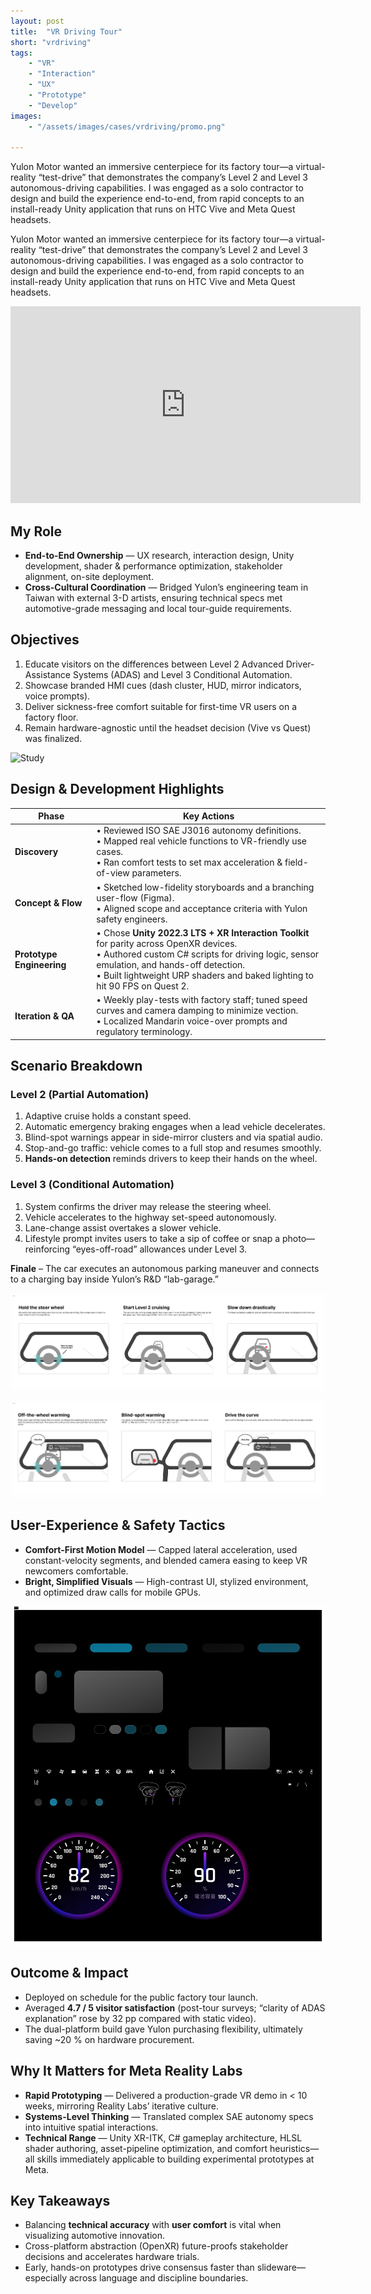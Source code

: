 ```yaml
---
layout: post
title:  "VR Driving Tour"
short: "vrdriving"
tags:
    - "VR"
    - "Interaction"
    - "UX"
    - "Prototype"
    - "Develop"
images: 
    - "/assets/images/cases/vrdriving/promo.png"

---
```

<!--summary-->

 Yulon Motor wanted an immersive centerpiece for its factory tour—a virtual-reality “test-drive” that demonstrates the company’s Level 2 and Level 3 autonomous-driving capabilities. I was engaged as a solo contractor to design and build the experience end-to-end, from rapid concepts to an install-ready Unity application that runs on HTC Vive and Meta Quest headsets.

<!--more-->

Yulon Motor wanted an immersive centerpiece for its factory tour—a virtual-reality “test-drive” that demonstrates the company’s Level 2 and Level 3 autonomous-driving capabilities. I was engaged as a solo contractor to design and build the experience end-to-end, from rapid concepts to an install-ready Unity application that runs on HTC Vive and Meta Quest headsets.

<div style="padding:0;position:relative;"><iframe width="560" height="315" src="https://www.youtube.com/embed/GvvHeRzSmok?si=k5tIIE9hqeUVmTU6" title="YouTube video player" frameborder="0" allow="accelerometer; autoplay; clipboard-write; encrypted-media; gyroscope; picture-in-picture; web-share" referrerpolicy="strict-origin-when-cross-origin" allowfullscreen></iframe></div>

## My Role

- **End-to-End Ownership** — UX research, interaction design, Unity development, shader & performance optimization, stakeholder alignment, on-site deployment.  
- **Cross-Cultural Coordination** — Bridged Yulon’s engineering team in Taiwan with external 3-D artists, ensuring technical specs met automotive-grade messaging and local tour-guide requirements.

## Objectives

1. Educate visitors on the differences between Level 2 Advanced Driver-Assistance Systems (ADAS) and Level 3 Conditional Automation.  
2. Showcase branded HMI cues (dash cluster, HUD, mirror indicators, voice prompts).  
3. Deliver sickness-free comfort suitable for first-time VR users on a factory floor.  
4. Remain hardware-agnostic until the headset decision (Vive vs Quest) was finalized.

![Study](/assets/images/cases/vrdriving/study.png)

## Design & Development Highlights

| Phase                | Key Actions                                                                                                                      |
|----------------------|----------------------------------------------------------------------------------------------------------------------------------|
| **Discovery**        | • Reviewed ISO SAE J3016 autonomy definitions.<br>• Mapped real vehicle functions to VR-friendly use cases.<br>• Ran comfort tests to set max acceleration & field-of-view parameters. |
| **Concept & Flow**   | • Sketched low-fidelity storyboards and a branching user-flow (Figma).<br>• Aligned scope and acceptance criteria with Yulon safety engineers. |
| **Prototype Engineering** | • Chose **Unity 2022.3 LTS + XR Interaction Toolkit** for parity across OpenXR devices.<br>• Authored custom C# scripts for driving logic, sensor emulation, and hands-off detection.<br>• Built lightweight URP shaders and baked lighting to hit 90 FPS on Quest 2. |
| **Iteration & QA**   | • Weekly play-tests with factory staff; tuned speed curves and camera damping to minimize vection.<br>• Localized Mandarin voice-over prompts and regulatory terminology. |

## Scenario Breakdown

### Level 2 (Partial Automation)
1. Adaptive cruise holds a constant speed.  
2. Automatic emergency braking engages when a lead vehicle decelerates.  
3. Blind-spot warnings appear in side-mirror clusters and via spatial audio.  
4. Stop-and-go traffic: vehicle comes to a full stop and resumes smoothly.  
5. **Hands-on detection** reminds drivers to keep their hands on the wheel.

### Level 3 (Conditional Automation)
1. System confirms the driver may release the steering wheel.  
2. Vehicle accelerates to the highway set-speed autonomously.  
3. Lane-change assist overtakes a slower vehicle.  
4. Lifestyle prompt invites users to take a sip of coffee or snap a photo—reinforcing “eyes-off-road” allowances under Level 3.

**Finale** – The car executes an autonomous parking maneuver and connects to a charging bay inside Yulon’s R&D “lab-garage.”

![User Flow - 1](/assets/images/cases/vrdriving/flow1.png)

![User Flow - 2](/assets/images/cases/vrdriving/flow2.png)

## User-Experience & Safety Tactics

- **Comfort-First Motion Model** — Capped lateral acceleration, used constant-velocity segments, and blended camera easing to keep VR newcomers comfortable.  
- **Bright, Simplified Visuals** — High-contrast UI, stylized environment, and optimized draw calls for mobile GPUs.

![Design System](/assets/images/cases/vrdriving/design_system.png)

## Outcome & Impact
- Deployed on schedule for the public factory tour launch.  
- Averaged **4.7 / 5 visitor satisfaction** (post-tour surveys; “clarity of ADAS explanation” rose by 32 pp compared with static video).  
- The dual-platform build gave Yulon purchasing flexibility, ultimately saving ~20 % on hardware procurement.

## Why It Matters for Meta Reality Labs
- **Rapid Prototyping** — Delivered a production-grade VR demo in < 10 weeks, mirroring Reality Labs’ iterative culture.  
- **Systems-Level Thinking** — Translated complex SAE autonomy specs into intuitive spatial interactions.  
- **Technical Range** — Unity XR-ITK, C# gameplay architecture, HLSL shader authoring, asset-pipeline optimization, and comfort heuristics—all skills immediately applicable to building experimental prototypes at Meta.

## Key Takeaways
- Balancing **technical accuracy** with **user comfort** is vital when visualizing automotive innovation.  
- Cross-platform abstraction (OpenXR) future-proofs stakeholder decisions and accelerates hardware trials.  
- Early, hands-on prototypes drive consensus faster than slideware—especially across language and discipline boundaries.
